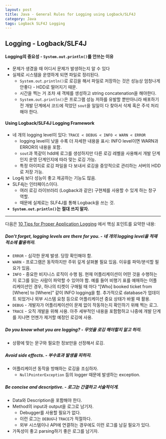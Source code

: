 ```yaml
---
layout: post
title: Java - General Rules for Logging using Logback/SLF4J
category: Java
tags: Logback SLF4J Logging
---
```


## Logging - Logback/SLF4J

#### Logging의 중요성 - `System.out.println()`를 안쓰는 이유
- 문제가 생겼을 때 어디서 문제가 발생하는지 알 수 있다
- 실제로 시스템을 운영하게 되면 파일로 정리된다.
  - `System.out.println()`로 로깅을 해서 파일로 저장하는 것은 성능상 엄청나게 안좋다 - HDD로 떨어지기 때문.
  - 시간을 찍는 거 조차 새 객체를 생성하고 string concatenation을 해야한다.
  - `System.out.println()`은 프로그램 성능 저하를 유발할 뿐만아니라 배포하기 전 개발 단계에서 코드에 적었던 `sout`을 일일이 다 찾아서 삭제 혹은 주석 처리해야 한다.

#### Using Logback/SLF4J Logging Framework

- 네 개의 logging level이 있다: `TRACE < DEBUG < INFO < WARN < ERROR`
  - logging level이 낮을 수록 더 자세한 내용을 표시: INFO level이면 WARN과 ERROR의 내용을 포함.
  - `sout`과 똑같이 hdd에 로그를 생성하지만 다른 로깅 레벨을 사용해서 개발 단계인지 운영 단계인지에 따라 맞는 로깅 가능.
  - 특정 아이피로 로깅 파일을 다 보내서 로깅을 중앙적으로 관리하는 서버의 HDD로 저장 가능.
- Log4j 보다 성능이 좋고 제공하는 기능도 많음.
- SLF4j는 인터페이스이다.
  - 여러 로깅 라이브러리 (Logback과 같은) 구현체를 사용할 수 있게 하는 창구 역할.
  - 때문에 실제로는 SLF4J를 통해 Logback을 쓰는 것.
- **`System.out.println()`는 절대 쓰지 말자.**
---

다음은 [10 Tips for Proper Application Logging](https://www.javacodegeeks.com/2011/01/10-tips-proper-application-logging.html) 에서 핵심 포인트를 요약한 내용:


##### Don’t forget, logging levels are there for you. - 네 개의 logging level을 적재적소에 활용하자.
- `ERROR` - 심각한 문제 발생. 당장 확인해야 함.
- `WARN` - 프로그램은 동작하지만 주위 깊게 살펴볼 필요 있음. 이유를 파악/분석할 필요가 있음.
- `INFO` - 중요한 비지니스 로직이 수행 됨. 현재 어플리케이션이 어떤 것을 수행하는지 로그를 읽는 사람이 파악할 수 있어야 함. 예를 들어 비행기 표를 예매하는 어플리케이션인 경우, 하나의 티켓이 구매될 때 마다 “[Who] booked ticket from [Where] to [Where]” 같이 INFO logging을 함. 추가적으로 database가 업데이트 되었거나 외부 시스템 요청 등으로 어플리케이션 중요 상태가 바뀔 때 활용.
- `DEBUG` - 개발자가 어플리케이션이 문제 없이 작동하는지 확인하기 위해 찍는 로그.
- `TRACE` - 오직 개발을 위해 사용. 아주 세부적인 내용을 포함함하고 나중에 개발 단계를 지나면 언젠가 제거할 예정인 로깅에 사용.

##### Do you know what you are logging? - 무엇을 로깅 해야할지 알고 하자.
- 상황에 맞는 문구와 필요한 정보만을 선정해서 로깅.

##### Avoid side effects. - 부수효과 발생을 피하자.
- 어플리케이션 동작을 방해하는 로깅을 조심하자.
  - `NullPointerException` 등의 logger 때문에 발생하는 exception.

##### Be concise and descriptive. - 로그는 간결하고 서술적이게.
- Data와 Description을 포함해야 한다.
- Method의 input과 output을 로그로 남기자.
  - Debugger를 사용할 필요가 없다.
  - 이런 로그는 `DEBUG`나 `TRACE`가 적절하다.
  - 외부 시스템이나 API에 연결하는 경우에도 이런 로그를 남길 필요가 있다.
- 가독성이 좋고 parsing하기 좋은 로그를 남기자.
